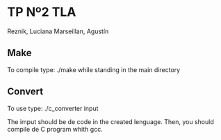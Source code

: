 
TP Nº2 TLA
===========

Reznik, Luciana
Marseillan, Agustín

Make
------------------------------------------------------------------------------------------------------------------

To compile type: ./make while standing in the main directory

Convert
------------------------------------------------------------------------------------------------------------------

To use type:  ./c_converter input

The imput should be de code in the created lenguage. Then, you should compile de C program whith gcc.